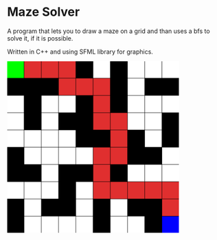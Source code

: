 # Maze Solver

A program that lets you to draw a maze on a grid and than uses a bfs to solve it, if it is possible.

Written in C++ and using SFML library for graphics.

<img src="maze.png" width=400 />
